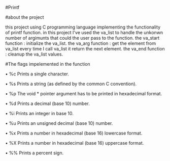 #Printf 

#about the project

this project using C programming language implementing the functionality of printf function.
in this project I've used the va_list to handle the unkonwn number of argimunts that could the user pass to the function.
the va_start function : initialize the va_list.
the va_arg function : get the element from va_list every time I call va_list it return the next element.
the va_end function : cleanup the va_list values.

#The flags impelemented in the function 

• %c Prints a single character.

• %s Prints a string (as defined by the common C convention).

• %p The void * pointer argument has to be printed in hexadecimal format.

• %d Prints a decimal (base 10) number.

• %i Prints an integer in base 10.

• %u Prints an unsigned decimal (base 10) number.

• %x Prints a number in hexadecimal (base 16) lowercase format.

• %X Prints a number in hexadecimal (base 16) uppercase format.

• %% Prints a percent sign.
